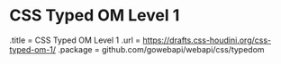 # CSS Typed OM Level 1

.title = CSS Typed OM Level 1
.url = <https://drafts.css-houdini.org/css-typed-om-1/>
.package = github.com/gowebapi/webapi/css/typedom
